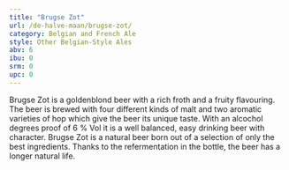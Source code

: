 ```yaml
---
title: "Brugse Zot"
url: /de-halve-maan/brugse-zot/
category: Belgian and French Ale
style: Other Belgian-Style Ales
abv: 6
ibu: 0
srm: 0
upc: 0
---
```

Brugse Zot is a goldenblond beer with a rich froth and a fruity flavouring. The beer is brewed with four different kinds of malt and two aromatic varieties of hop which give the beer its unique taste.
With an alcochol degrees proof of 6 % Vol it is a well balanced, easy drinking beer with character.
Brugse Zot is a natural beer born out of a selection of only the best ingredients. Thanks to the refermentation in the bottle, the beer has a longer natural life.
